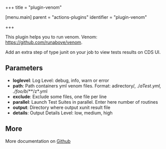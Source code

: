 +++
title = "plugin-venom"

[menu.main]
parent = "actions-plugins"
identifier = "plugin-venom"

+++

This plugin helps you to run venom. Venom: https://github.com/runabove/venom.

Add an extra step of type junit on your job to view tests results on CDS UI.

## Parameters

* **loglevel**: Log Level: debug, info, warn or error
* **path**: Path containers yml venom files. Format: adirectory/, ./*aTest.yml, ./foo/b*/**/z*.yml
* **exclude**: Exclude some files, one file per line
* **parallel**: Launch Test Suites in parallel. Enter here number of routines
* **output**: Directory where output xunit result file
* **details**: Output Details Level: low, medium, high


## More

More documentation on [Github](https://github.com/ovh/cds/tree/master/contrib/plugins/plugin-venom/README.md)

